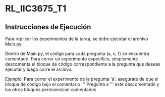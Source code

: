 
# RL_IIC3675_T1

## Instrucciones de Ejecución

Para replicar los experimentos de la tarea, se debe ejecutar el archivo Main.py.

Dentro de Main.py, el código para cada pregunta (a, c, f) se encuentra comentado. Para correr un experimento específico, simplemente descomenta el bloque de código correspondiente a la pregunta que deseas ejecutar y luego corre el archivo.

Ejemplo: Para correr el experimento de la pregunta 'a', asegúrate de que el bloque de código bajo el comentario ''' Pregunta a ''' esté descomentado y los otros bloques permanezcan comentados.